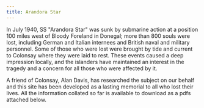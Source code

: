 ```yaml
---
title: Arandora Star
---
```


In July 1940, SS "Arandora Star" was sunk by submarine action at a position 100 miles west of Bloody Foreland in Donegal; more than 800 souls were lost, including German and Italian internees and British naval and military personnel. Some of those who were lost were brought by tide and current to Colonsay where they were laid to rest. These events caused a deep impression locally, and the islanders have maintained an interest in the tragedy and a concern for all those who were affected by it.

A friend of Colonsay, Alan Davis, has researched the subject on our behalf and this site has been developed as a lasting memorial to all who lost their lives. All the information collated so far is available to download as a pdfs attached below.